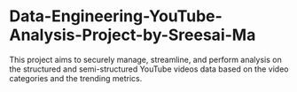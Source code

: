 # Data-Engineering-YouTube-Analysis-Project-by-Sreesai-Ma
This project aims to securely manage, streamline, and perform analysis on the structured and semi-structured YouTube videos data based on the video categories and the trending metrics.
